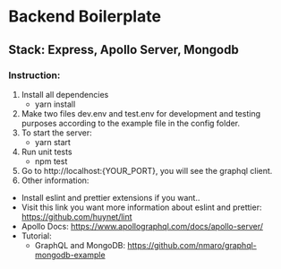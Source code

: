 # Backend Boilerplate

## Stack: Express, Apollo Server, Mongodb

### Instruction:

1. Install all dependencies
   - yarn install
2. Make two files dev.env and test.env for development and testing purposes
   according to the example file in the config folder.
3. To start the server:
   - yarn start
4. Run unit tests
   - npm test
5. Go to http://localhost:{YOUR_PORT}, you will see the graphql client.
6. Other information:

- Install eslint and prettier extensions if you want..
- Visit this link you want more information about eslint and prettier:
  https://github.com/huynet/lint
- Apollo Docs: https://www.apollographql.com/docs/apollo-server/
- Tutorial:
  - GraphQL and MongoDB: https://github.com/nmaro/graphql-mongodb-example
